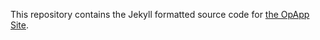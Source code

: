 This repository contains the Jekyll formatted source code for [the OpApp Site](http://www.opapp-framework.org/).
